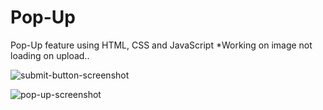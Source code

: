 # Pop-Up
Pop-Up feature using HTML, CSS and JavaScript
*Working on image not loading on upload..

![submit-button-screenshot](https://github.com/daleskinz/Pop-Up/assets/141495352/4163cb9f-3cb2-4ac0-8baf-11814059d955)

![pop-up-screenshot](https://github.com/daleskinz/Pop-Up/assets/141495352/ba4d6b10-7484-4df5-b1d3-c8ccb4a27225)
